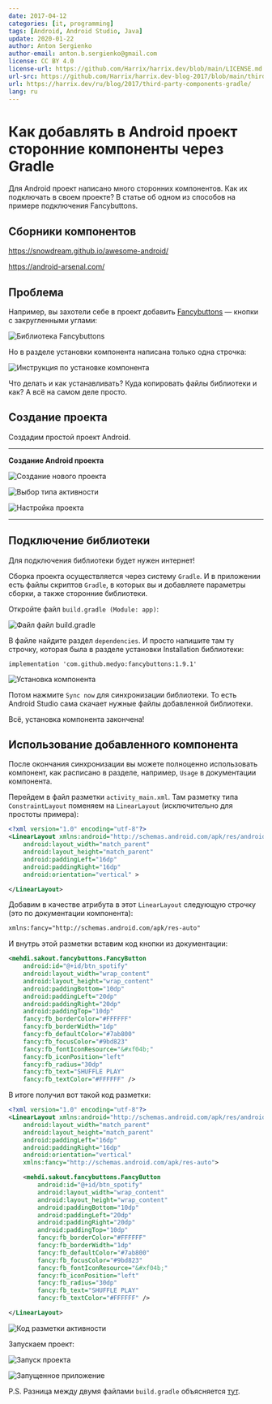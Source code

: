 ```yaml
---
date: 2017-04-12
categories: [it, programming]
tags: [Android, Android Studio, Java]
update: 2020-01-22
author: Anton Sergienko
author-email: anton.b.sergienko@gmail.com
license: CC BY 4.0
license-url: https://github.com/Harrix/harrix.dev/blob/main/LICENSE.md
url-src: https://github.com/Harrix/harrix.dev-blog-2017/blob/main/third-party-components-gradle/third-party-components-gradle.md
url: https://harrix.dev/ru/blog/2017/third-party-components-gradle/
lang: ru
---
```


# Как добавлять в Android проект сторонние компоненты через Gradle

Для Android проект написано много сторонних компонентов. Как их подключать в своем проекте? В статье об одном из способов на примере подключения Fancybuttons.

## Сборники компонентов

<https://snowdream.github.io/awesome-android/>

<https://android-arsenal.com/>

## Проблема

Например, вы захотели себе в проект добавить [Fancybuttons](https://github.com/medyo/fancybuttons) — кнопки с закругленными углами:

![Библиотека Fancybuttons](img/fancybuttons.png)

Но в разделе установки компонента написана только одна строчка:

![Инструкция по установке компонента](img/install_01.png)

Что делать и как устанавливать? Куда копировать файлы библиотеки и как? А всё на самом деле просто.

## Создание проекта

Создадим простой проект Android.

---

**Создание Android проекта** <!-- !details -->

![Создание нового проекта](img/new-project_01.png)

![Выбор типа активности](img/new-project_02.png)

![Настройка проекта](img/new-project_03.png)

---

## Подключение библиотеки

Для подключения библиотеки будет нужен интернет!

Сборка проекта осуществляется через систему `Gradle`. И в приложении есть файлы скриптов `Gradle`, в которых вы и добавляете параметры сборки, а также сторонние библиотеки.

Откройте файл `build.gradle (Module: app)`:

![Файл файл build.gradle](img/install_02.png)

В файле найдите раздел `dependencies`. И просто напишите там ту строчку, которая была в разделе установки Installation библиотеки:

```text
implementation 'com.github.medyo:fancybuttons:1.9.1'
```

![Установка компонента](img/install_03.png)

Потом нажмите `Sync now` для синхронизации библиотеки. То есть Android Studio сама скачает нужные файлы добавленной библиотеки.

Всё, установка компонента закончена!

## Использование добавленного компонента

После окончания синхронизации вы можете полноценно использовать компонент, как расписано в разделе, например, `Usage` в документации компонента.

Перейдем в файл разметки `activity_main.xml`. Там разметку типа `ConstraintLayout` поменяем на `LinearLayout` (исключительно для простоты примера):

```xml
<?xml version="1.0" encoding="utf-8"?>
<LinearLayout xmlns:android="http://schemas.android.com/apk/res/android"
    android:layout_width="match_parent"
    android:layout_height="match_parent"
    android:paddingLeft="16dp"
    android:paddingRight="16dp"
    android:orientation="vertical" >

</LinearLayout>
```

Добавим в качестве атрибута в этот `LinearLayout` следующую строчку (это по документации компонента):

```xml
xmlns:fancy="http://schemas.android.com/apk/res-auto"
```

И внутрь этой разметки вставим код кнопки из документации:

```xml
<mehdi.sakout.fancybuttons.FancyButton
    android:id="@+id/btn_spotify"
    android:layout_width="wrap_content"
    android:layout_height="wrap_content"
    android:paddingBottom="10dp"
    android:paddingLeft="20dp"
    android:paddingRight="20dp"
    android:paddingTop="10dp"
    fancy:fb_borderColor="#FFFFFF"
    fancy:fb_borderWidth="1dp"
    fancy:fb_defaultColor="#7ab800"
    fancy:fb_focusColor="#9bd823"
    fancy:fb_fontIconResource="&#xf04b;"
    fancy:fb_iconPosition="left"
    fancy:fb_radius="30dp"
    fancy:fb_text="SHUFFLE PLAY"
    fancy:fb_textColor="#FFFFFF" />
```

В итоге получил вот такой код разметки:

```xml
<?xml version="1.0" encoding="utf-8"?>
<LinearLayout xmlns:android="http://schemas.android.com/apk/res/android"
    android:layout_width="match_parent"
    android:layout_height="match_parent"
    android:paddingLeft="16dp"
    android:paddingRight="16dp"
    android:orientation="vertical"
    xmlns:fancy="http://schemas.android.com/apk/res-auto">

    <mehdi.sakout.fancybuttons.FancyButton
        android:id="@+id/btn_spotify"
        android:layout_width="wrap_content"
        android:layout_height="wrap_content"
        android:paddingBottom="10dp"
        android:paddingLeft="20dp"
        android:paddingRight="20dp"
        android:paddingTop="10dp"
        fancy:fb_borderColor="#FFFFFF"
        fancy:fb_borderWidth="1dp"
        fancy:fb_defaultColor="#7ab800"
        fancy:fb_focusColor="#9bd823"
        fancy:fb_fontIconResource="&#xf04b;"
        fancy:fb_iconPosition="left"
        fancy:fb_radius="30dp"
        fancy:fb_text="SHUFFLE PLAY"
        fancy:fb_textColor="#FFFFFF" />

</LinearLayout>
```

![Код разметки активности](img/xml.png)

Запускаем проект:

![Запуск проекта](img/run.png)

![Запущенное приложение](img/result.png)

P.S. Разница между двумя файлами `build.gradle` объясняется [тут](https://stackoverflow.com/questions/28295933/difference-between-build-gradleproject-and-build-gradlemodule).
